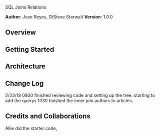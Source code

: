 SQL Joins Relations

**Author**: Jose Reyes, D\Steve Starwalt
**Version**: 1.0.0

## Overview
<!-- Provide a high level overview of what this application is and why you are building it, beyond the fact that it's an assignment for a Code Fellows 301 class. (i.e. What's your problem domain?) -->

## Getting Started
<!-- What are the steps that a user must take in order to build this app on their own machine and get it running? -->

## Architecture
<!-- Provide a detailed description of the application design. What technologies (languages, libraries, etc) you're using, and any other relevant design information. -->

## Change Log
 2/23/18 0930 finished reviewing code and setting up the tree.  starting to add the               querys
         1030 finished the inner join authors to articles.

 
## Credits and Collaborations
Allie did the starter code, 